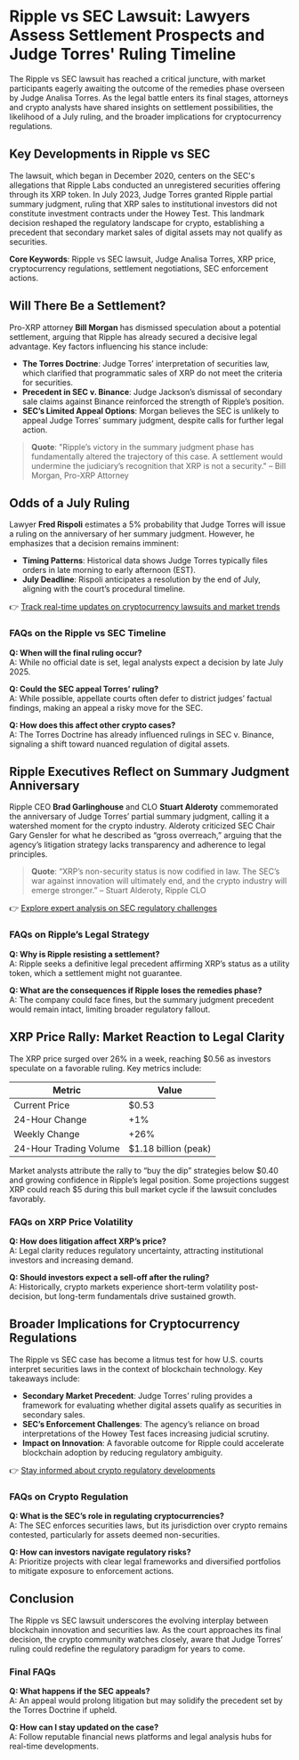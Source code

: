 # Ripple vs SEC Lawsuit: Lawyers Assess Settlement Prospects and Judge Torres' Ruling Timeline  

The Ripple vs SEC lawsuit has reached a critical juncture, with market participants eagerly awaiting the outcome of the remedies phase overseen by Judge Analisa Torres. As the legal battle enters its final stages, attorneys and crypto analysts have shared insights on settlement possibilities, the likelihood of a July ruling, and the broader implications for cryptocurrency regulations.  

## Key Developments in Ripple vs SEC  

The lawsuit, which began in December 2020, centers on the SEC's allegations that Ripple Labs conducted an unregistered securities offering through its XRP token. In July 2023, Judge Torres granted Ripple partial summary judgment, ruling that XRP sales to institutional investors did not constitute investment contracts under the Howey Test. This landmark decision reshaped the regulatory landscape for crypto, establishing a precedent that secondary market sales of digital assets may not qualify as securities.  

**Core Keywords**: Ripple vs SEC lawsuit, Judge Analisa Torres, XRP price, cryptocurrency regulations, settlement negotiations, SEC enforcement actions.  

## Will There Be a Settlement?  

Pro-XRP attorney **Bill Morgan** has dismissed speculation about a potential settlement, arguing that Ripple has already secured a decisive legal advantage. Key factors influencing his stance include:  
- **The Torres Doctrine**: Judge Torres’ interpretation of securities law, which clarified that programmatic sales of XRP do not meet the criteria for securities.  
- **Precedent in SEC v. Binance**: Judge Jackson’s dismissal of secondary sale claims against Binance reinforced the strength of Ripple’s position.  
- **SEC’s Limited Appeal Options**: Morgan believes the SEC is unlikely to appeal Judge Torres’ summary judgment, despite calls for further legal action.  

> **Quote**: "Ripple’s victory in the summary judgment phase has fundamentally altered the trajectory of this case. A settlement would undermine the judiciary’s recognition that XRP is not a security." – Bill Morgan, Pro-XRP Attorney  

## Odds of a July Ruling  

Lawyer **Fred Rispoli** estimates a 5% probability that Judge Torres will issue a ruling on the anniversary of her summary judgment. However, he emphasizes that a decision remains imminent:  
- **Timing Patterns**: Historical data shows Judge Torres typically files orders in late morning to early afternoon (EST).  
- **July Deadline**: Rispoli anticipates a resolution by the end of July, aligning with the court’s procedural timeline.  

👉 [Track real-time updates on cryptocurrency lawsuits and market trends](https://bit.ly/okx-bonus)  

### FAQs on the Ripple vs SEC Timeline  
**Q: When will the final ruling occur?**  
A: While no official date is set, legal analysts expect a decision by late July 2025.  

**Q: Could the SEC appeal Torres’ ruling?**  
A: While possible, appellate courts often defer to district judges’ factual findings, making an appeal a risky move for the SEC.  

**Q: How does this affect other crypto cases?**  
A: The Torres Doctrine has already influenced rulings in SEC v. Binance, signaling a shift toward nuanced regulation of digital assets.  

## Ripple Executives Reflect on Summary Judgment Anniversary  

Ripple CEO **Brad Garlinghouse** and CLO **Stuart Alderoty** commemorated the anniversary of Judge Torres’ partial summary judgment, calling it a watershed moment for the crypto industry. Alderoty criticized SEC Chair Gary Gensler for what he described as “gross overreach,” arguing that the agency’s litigation strategy lacks transparency and adherence to legal principles.  

> **Quote**: “XRP’s non-security status is now codified in law. The SEC’s war against innovation will ultimately end, and the crypto industry will emerge stronger.” – Stuart Alderoty, Ripple CLO  

👉 [Explore expert analysis on SEC regulatory challenges](https://bit.ly/okx-bonus)  

### FAQs on Ripple’s Legal Strategy  
**Q: Why is Ripple resisting a settlement?**  
A: Ripple seeks a definitive legal precedent affirming XRP’s status as a utility token, which a settlement might not guarantee.  

**Q: What are the consequences if Ripple loses the remedies phase?**  
A: The company could face fines, but the summary judgment precedent would remain intact, limiting broader regulatory fallout.  

## XRP Price Rally: Market Reaction to Legal Clarity  

The XRP price surged over 26% in a week, reaching $0.56 as investors speculate on a favorable ruling. Key metrics include:  

| Metric                | Value                |  
|-----------------------|----------------------|  
| Current Price         | $0.53                |  
| 24-Hour Change        | +1%                  |  
| Weekly Change         | +26%                 |  
| 24-Hour Trading Volume| $1.18 billion (peak) |  

Market analysts attribute the rally to “buy the dip” strategies below $0.40 and growing confidence in Ripple’s legal position. Some projections suggest XRP could reach $5 during this bull market cycle if the lawsuit concludes favorably.  

### FAQs on XRP Price Volatility  
**Q: How does litigation affect XRP’s price?**  
A: Legal clarity reduces regulatory uncertainty, attracting institutional investors and increasing demand.  

**Q: Should investors expect a sell-off after the ruling?**  
A: Historically, crypto markets experience short-term volatility post-decision, but long-term fundamentals drive sustained growth.  

## Broader Implications for Cryptocurrency Regulations  

The Ripple vs SEC case has become a litmus test for how U.S. courts interpret securities laws in the context of blockchain technology. Key takeaways include:  
- **Secondary Market Precedent**: Judge Torres’ ruling provides a framework for evaluating whether digital assets qualify as securities in secondary sales.  
- **SEC’s Enforcement Challenges**: The agency’s reliance on broad interpretations of the Howey Test faces increasing judicial scrutiny.  
- **Impact on Innovation**: A favorable outcome for Ripple could accelerate blockchain adoption by reducing regulatory ambiguity.  

👉 [Stay informed about crypto regulatory developments](https://bit.ly/okx-bonus)  

### FAQs on Crypto Regulation  
**Q: What is the SEC’s role in regulating cryptocurrencies?**  
A: The SEC enforces securities laws, but its jurisdiction over crypto remains contested, particularly for assets deemed non-securities.  

**Q: How can investors navigate regulatory risks?**  
A: Prioritize projects with clear legal frameworks and diversified portfolios to mitigate exposure to enforcement actions.  

## Conclusion  

The Ripple vs SEC lawsuit underscores the evolving interplay between blockchain innovation and securities law. As the court approaches its final decision, the crypto community watches closely, aware that Judge Torres’ ruling could redefine the regulatory paradigm for years to come.  

### Final FAQs  
**Q: What happens if the SEC appeals?**  
A: An appeal would prolong litigation but may solidify the precedent set by the Torres Doctrine if upheld.  

**Q: How can I stay updated on the case?**  
A: Follow reputable financial news platforms and legal analysis hubs for real-time developments.
